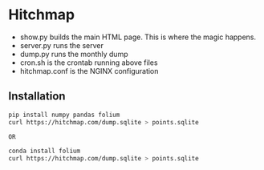 # Hitchmap

- show.py builds the main HTML page. This is where the magic happens.
- server.py runs the server
- dump.py runs the monthly dump
- cron.sh is the crontab running above files
- hitchmap.conf is the NGINX configuration

## Installation

```bash
pip install numpy pandas folium
curl https://hitchmap.com/dump.sqlite > points.sqlite

OR

conda install folium
curl https://hitchmap.com/dump.sqlite > points.sqlite
```


